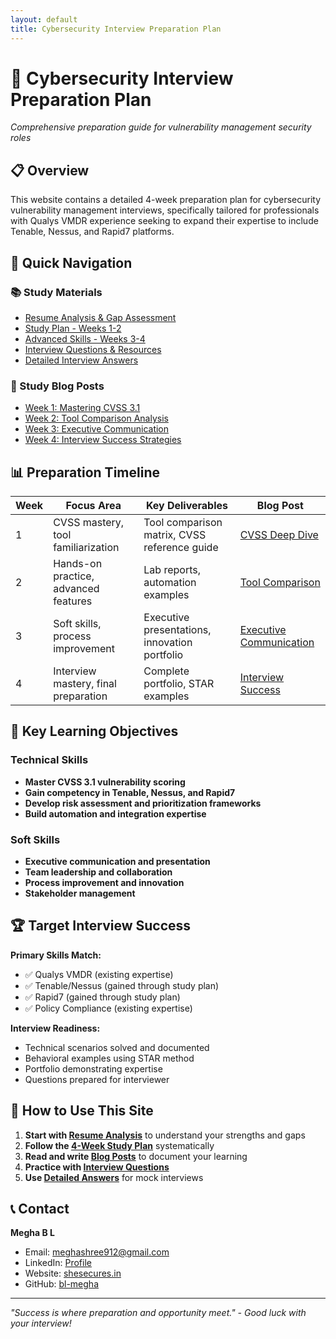 ```yaml
---
layout: default
title: Cybersecurity Interview Preparation Plan
---
```


# 🎯 Cybersecurity Interview Preparation Plan

*Comprehensive preparation guide for vulnerability management security roles*

## 📋 Overview

This website contains a detailed 4-week preparation plan for cybersecurity vulnerability management interviews, specifically tailored for professionals with Qualys VMDR experience seeking to expand their expertise to include Tenable, Nessus, and Rapid7 platforms.

## 🚀 Quick Navigation

### 📚 Study Materials
- [Resume Analysis & Gap Assessment](docs/01-resume-analysis)
- [Study Plan - Weeks 1-2](docs/02-study-plan-weeks-1-2)
- [Advanced Skills - Weeks 3-4](docs/03-advanced-skills-weeks-3-4)
- [Interview Questions & Resources](docs/04-interview-questions-resources)
- [Detailed Interview Answers](docs/05-detailed-interview-answers)

### 📝 Study Blog Posts
- [Week 1: Mastering CVSS 3.1](blog-posts/week1-cvss-mastery)
- [Week 2: Tool Comparison Analysis](blog-posts/week2-tool-comparison)
- [Week 3: Executive Communication](blog-posts/week3-executive-communication)
- [Week 4: Interview Success Strategies](blog-posts/week4-interview-success)

## 📊 Preparation Timeline

| Week | Focus Area | Key Deliverables | Blog Post |
|------|------------|------------------|------------|
| 1 | CVSS mastery, tool familiarization | Tool comparison matrix, CVSS reference guide | [CVSS Deep Dive](blog-posts/week1-cvss-mastery) |
| 2 | Hands-on practice, advanced features | Lab reports, automation examples | [Tool Comparison](blog-posts/week2-tool-comparison) |
| 3 | Soft skills, process improvement | Executive presentations, innovation portfolio | [Executive Communication](blog-posts/week3-executive-communication) |
| 4 | Interview mastery, final preparation | Complete portfolio, STAR examples | [Interview Success](blog-posts/week4-interview-success) |

## 🎯 Key Learning Objectives

### Technical Skills
- **Master CVSS 3.1 vulnerability scoring**
- **Gain competency in Tenable, Nessus, and Rapid7**
- **Develop risk assessment and prioritization frameworks**
- **Build automation and integration expertise**

### Soft Skills
- **Executive communication and presentation**
- **Team leadership and collaboration**
- **Process improvement and innovation**
- **Stakeholder management**

## 🏆 Target Interview Success

**Primary Skills Match:**
- ✅ Qualys VMDR (existing expertise)
- ✅ Tenable/Nessus (gained through study plan)
- ✅ Rapid7 (gained through study plan)
- ✅ Policy Compliance (existing expertise)

**Interview Readiness:**
- Technical scenarios solved and documented
- Behavioral examples using STAR method
- Portfolio demonstrating expertise
- Questions prepared for interviewer

## 📖 How to Use This Site

1. **Start with [Resume Analysis](docs/01-resume-analysis)** to understand your strengths and gaps
2. **Follow the [4-Week Study Plan](docs/02-study-plan-weeks-1-2)** systematically
3. **Read and write [Blog Posts](blog-posts/week1-cvss-mastery)** to document your learning
4. **Practice with [Interview Questions](docs/04-interview-questions-resources)**
5. **Use [Detailed Answers](docs/05-detailed-interview-answers)** for mock interviews

## 📞 Contact

**Megha B L**
- Email: meghashree912@gmail.com
- LinkedIn: [Profile](https://linkedin.com/in/megha-bl)
- Website: [shesecures.in](https://shesecures.in)
- GitHub: [bl-megha](https://github.com/bl-megha)

---

*"Success is where preparation and opportunity meet." - Good luck with your interview!*